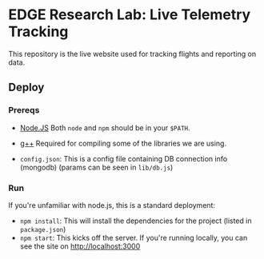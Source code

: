 EDGE Research Lab: Live Telemetry Tracking
====

This repository is the live website used for tracking flights and reporting on data.

## Deploy

### Prereqs

* [Node.JS](http://nodejs.org/) Both `node` and `npm` should be in your `$PATH`.

* [g++](http://gcc.gnu.org/onlinedocs/gcc-3.4.6/gcc/G_002b_002b-and-GCC.html) Required for compiling some of the libraries we are using.

* `config.json`:  This is a config file containing DB connection info (mongodb) (params can be seen in `lib/db.js`)

### Run

If you're unfamiliar with node.js, this is a standard deployment:

* `npm install`: This will install the dependencies for the project (listed in `package.json`)
* `npm start`: This kicks off the server.  If you're running locally, you can see the site on [http://localhost:3000](http://localhost:3000)